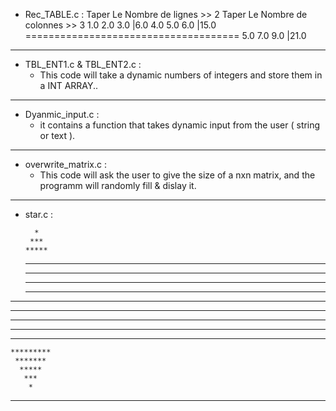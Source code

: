 + Rec_TABLE.c :
            Taper Le Nombre de lignes   >> 2
            Taper Le Nombre de colonnes >> 3
            1.0     2.0     3.0     |6.0
            4.0     5.0     6.0     |15.0
            =====================================
            5.0     7.0     9.0     |21.0
            
--------------------------------------------------------------
+ TBL_ENT1.c & TBL_ENT2.c : 
    * This code will take a dynamic numbers of integers and store them in a INT ARRAY..
 -------------------------------------------------------------
 + Dyanmic_input.c :
    * it contains a function that takes dynamic input from the user ( string or text ).
 -------------------------------------------------------------
 + overwrite_matrix.c :
    * This code will ask the user to give the size of a nxn matrix, and the programm will randomly fill & dislay it.
 ------------------------------------------------------------- 
+ star.c :
 
        *
       ***
      *****
     *******
    *********
   ***** *****
  *****   *****
 *****     *****
*****       *****
 *****     *****
  *****   *****
   ***** *****
    *********
     *******
      *****
       ***
        *
-------------------------------------------------------------
 
